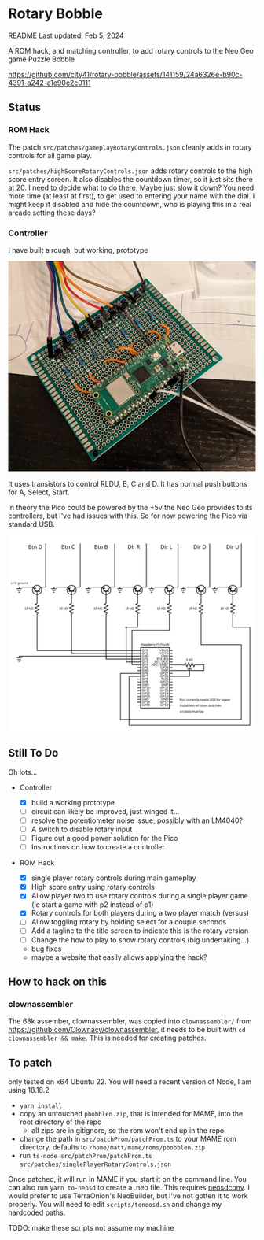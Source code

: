 # Rotary Bobble

README Last updated: Feb 5, 2024

A ROM hack, and matching controller, to add rotary controls to the Neo Geo game Puzzle Bobble

https://github.com/city41/rotary-bobble/assets/141159/24a6326e-b90c-4391-a242-a1e90e2c0111

## Status

### ROM Hack

The patch `src/patches/gameplayRotaryControls.json` cleanly adds in rotary controls for all game play.

`src/patches/highScoreRotaryControls.json` adds rotary controls to the high score entry screen. It also disables the countdown timer, so it just sits there at 20. I need to decide what to do there. Maybe just slow it down? You need more time (at least at first), to get used to entering your name with the dial. I might keep it disabled and hide the countdown, who is playing this in a real arcade setting these days?

### Controller

I have built a rough, but working, prototype

![controller prototype](https://github.com/city41/rotary-bobble/blob/main/prototypeBoard.png?raw=true)

It uses transistors to control RLDU, B, C and D. It has normal push buttons for A, Select, Start.

In theory the Pico could be powered by the +5v the Neo Geo provides to its controllers, but I've had issues with this. So for now powering the Pico via standard USB.

![controller schematic](https://github.com/city41/rotary-bobble/blob/main/controllerSchematic.svg?raw=true)

## Still To Do

Oh lots...

- Controller

  - [x] build a working prototype
  - [ ] circuit can likely be improved, just winged it...
  - [ ] resolve the potentiometer noise issue, possibly with an LM4040?
  - [ ] A switch to disable rotary input
  - [ ] Figure out a good power solution for the Pico
  - [ ] Instructions on how to create a controller

- ROM Hack
  - [x] single player rotary controls during main gameplay
  - [x] High score entry using rotary controls
  - [x] Allow player two to use rotary controls during a single player game (ie start a game with p2 instead of p1)
  - [x] Rotary controls for both players during a two player match (versus)
  - [ ] Allow toggling rotary by holding select for a couple seconds
  - [ ] Add a tagline to the title screen to indicate this is the rotary version
  - [ ] Change the how to play to show rotary controls (big undertaking...)
  - bug fixes
  - maybe a website that easily allows applying the hack?

## How to hack on this

### clownassembler

The 68k assember, clownassembler, was copied into `clownassembler/` from https://github.com/Clownacy/clownassembler,
it needs to be built with `cd clownassembler && make`. This is needed for creating patches.

## To patch

only tested on x64 Ubuntu 22. You will need a recent version of Node, I am using 18.18.2

- `yarn install`
- copy an untouched `pbobblen.zip`, that is intended for MAME, into the root directory of the repo
  - all zips are in gitignore, so the rom won't end up in the repo
- change the path in `src/patchProm/patchProm.ts` to your MAME rom directory, defaults to `/home/matt/mame/roms/pbobblen.zip`
- run `ts-node src/patchProm/patchProm.ts src/patches/singlePlayerRotaryControls.json`

Once patched, it will run in MAME if you start it on the command line. You can also run `yarn to-neosd` to create a .neo file. This requires [neosdconv](https://github.com/city41/neosdconv). I would prefer to use TerraOnion's NeoBuilder, but I've not gotten it to work properly. You will need to edit `scripts/toneosd.sh` and change my hardcoded paths.

TODO: make these scripts not assume my machine
